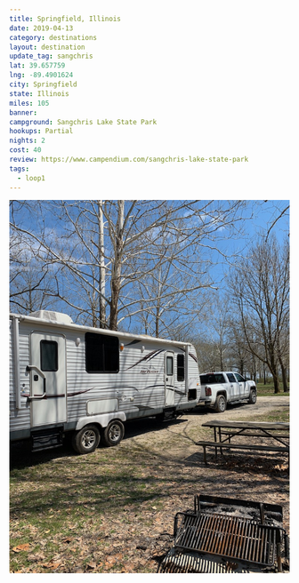 ```yaml
---
title: Springfield, Illinois
date: 2019-04-13
category: destinations
layout: destination
update_tag: sangchris
lat: 39.657759
lng: -89.4901624
city: Springfield
state: Illinois
miles: 105
banner: 
campground: Sangchris Lake State Park
hookups: Partial
nights: 2
cost: 40
review: https://www.campendium.com/sangchris-lake-state-park
tags:
  - loop1
---
```


![Sangchris Lake State Park](/assets/img/destinations/illinois/springfield-sangchris-1.jpg)